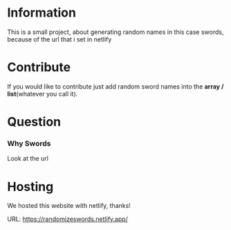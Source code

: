 # Information

This is a small project, about generating random names in this case swords, because of the url that i set in netlify

# Contribute

If you would like to contribute just add random sword names into the **array / list**(whatever you call it).

# Question

### Why Swords
Look at the url

# Hosting

We hosted this website with netlify, thanks!

URL: https://randomizeswords.netlify.app/
